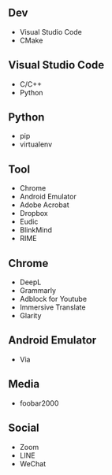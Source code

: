 ## Dev
- Visual Studio Code
- CMake

## Visual Studio Code
- C/C++
- Python

## Python
- pip
- virtualenv

## Tool
- Chrome
- Android Emulator
- Adobe Acrobat
- Dropbox
- Eudic
- BlinkMind
- RIME

## Chrome
- DeepL
- Grammarly
- Adblock for Youtube
- Immersive Translate
- Glarity

## Android Emulator
- Via

## Media
- foobar2000

## Social
- Zoom
- LINE
- WeChat
